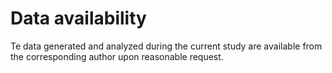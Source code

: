 # Data availability

Te data generated and analyzed during the current study are available from the corresponding author upon
reasonable request.
